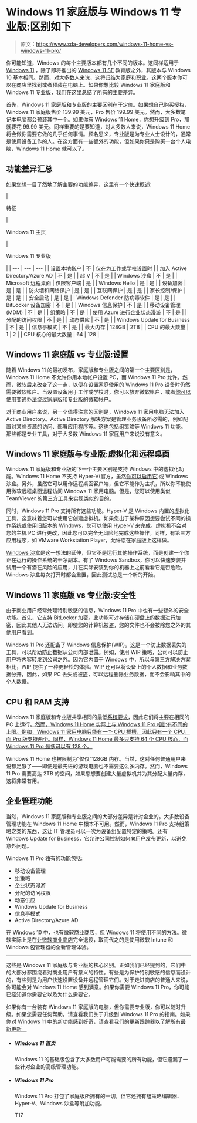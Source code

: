 # Windows 11 家庭版与 Windows 11 专业版:区别如下

> 原文：<https://www.xda-developers.com/windows-11-home-vs-windows-11-pro/>

你可能知道，Windows 的每个主要版本都有几个不同的版本。这同样适用于 [Windows 11](https://www.xda-developers.com/windows-11/) ，除了即将推出的 [Windows 11 SE](https://www.xda-developers.com/microsoft-windows-11-se-surface-laptop-se/) 教育版之外，其版本与 Windows 10 基本相同。然而，对大多数人来说，这将归结为家庭和职业。这两个版本你可以在商店里找到或者预装在电脑上。如果你想比较 Windows 11 家庭版和 Windows 11 专业版，我们在这里总结了所有的主要差异。

首先，Windows 11 家庭版和专业版的主要区别在于定价。如果想自己购买授权，Windows 11 家庭版售价 139.99 美元，Pro 售价 199.99 美元。然而，大多数笔记本电脑都会预装其中一个。如果你有 Windows 11 Home，你想升级到 Pro，那就要花 99.99 美元。同样重要的是要知道，对大多数人来说，Windows 11 Home 将会做你需要它做的几乎任何事情。顾名思义，专业版是为专业人士设计的，通常是使用设备工作的人。在这方面有一些额外的功能，但如果你只是购买一台个人电脑，Windows 11 Home 就可以了。

## 功能差异汇总

如果您想一目了然地了解主要的功能差异，这里有一个快速概述:

| 

特征

 | 

Windows 11 主页

 | 

Windows 11 专业版

 |
| --- | --- | --- |
| 设置本地帐户 | 不 | 仅在为工作或学校设置时 |
| 加入 Active Directory/Azure AD | 不 | 是 |
| 超 V | 不 | 是 |
| Windows 沙盒 | 不 | 是 |
| Microsoft 远程桌面 | 仅限客户端 | 是 |
| Windows Hello | 是 | 是 |
| 设备加密 | 是 | 是 |
| 防火墙和网络保护 | 是 | 是 |
| 互联网保护 | 是 | 是 |
| 家长控制/保护 | 是 | 是 |
| 安全启动 | 是 | 是 |
| Windows Defender 防病毒软件 | 是 | 是 |
| BitLocker 设备加密 | 不 | 是 |
| Windows 信息保护 | 不 | 是 |
| 移动设备管理(MDM) | 不 | 是 |
| 组策略 | 不 | 是 |
| 使用 Azure 进行企业状态漫游 | 不 | 是 |
| 分配的访问权限 | 不 | 是 |
| 动态供应 | 不 | 是 |
| Windows Update for Business | 不 | 是 |
| 信息亭模式 | 不 | 是 |
| 最大内存 | 128GB | 2TB |
| CPU 的最大数量 | 1 | 2 |
| CPU 核心的最大数量 | 64 | 128 |

## Windows 11 家庭版 vs 专业版:设置

随着 Windows 11 的最初发布，家庭版和专业版之间的第一个主要区别是，Windows 11 Home 不允许你用本地帐户设置 PC，而 Windows 11 Pro 允许。然而，微软后来改变了这一点，以便在设置家庭使用的 Windows 11 Pro 设备时仍然需要微软帐户。当设置设备用于工作或学校时，你可以放弃微软帐户，或者[你可以使用变通办法](https://www.xda-developers.com/windows-11-microsoft-local-account)绕过家庭版和专业版的微软帐户。

对于商业用户来说，另一个值得注意的区别是，Windows 11 家用电脑无法加入 Active Directory。Active Directory 解决方案是管理业务设备所必需的，例如配置对某些资源的访问、部署应用程序等。这也包括组策略等 Windows 11 功能。那些都是专业工具，对于大多数 Windows 11 家庭用户来说没有意义。

## Windows 11 家庭版与专业版:虚拟化和远程桌面

Windows 11 家庭版和专业版的下一个主要区别是支持 Windows 中的虚拟化功能。Windows 11 Home 不支持 Hyper-V(官方，虽然[你可以启用它](https://www.xda-developers.com/how-to-install-hyper-v-windows-11-home/))或 Windows 沙盒。另外，虽然它可以用作远程桌面客户端，但它不能作为主机，所以你不能使用微软远程桌面远程访问 Windows 11 家用电脑。但是，您可以使用类似 TeamViewer 的第三方工具来实现类似的目的。

同时，Windows 11 Pro 支持所有这些功能。Hyper-V 是 Windows 内置的虚拟化工具，这意味着您可以使用它创建虚拟机。如果您出于某种原因想要尝试不同的操作系统或使用旧版本的 Windows，您可以使用 Hyper-V 来完成。虚拟机不会对您的主机 PC 进行更改，因此您可以完全无风险地完成这些操作。同样，有第三方应用程序，如 VMware Workstation Player，允许您在家庭版上这样做。

[Windows 沙盒](https://docs.microsoft.com/en-us/windows/security/threat-protection/windows-sandbox/windows-sandbox-overview)是这一想法的延伸，但它不是运行其他操作系统，而是创建一个你正在运行的操作系统的干净副本。有了 Windows Sandbox，你可以快速安装并试用一个有潜在风险的应用，并在实际安装到你的机器上之前看看它是否危险。Windows 沙盒每次打开时都会重置，因此测试总是一个新的开始。

## Windows 11 家庭版 vs 专业版:安全性

由于商业用户经常处理特别敏感的信息，Windows 11 Pro 中也有一些额外的安全功能。首先，它支持 BitLocker 加密。此功能可对存储在硬盘上的数据进行加密，因此其他人无法访问。即使您的计算机被盗，您的文件也不会被除您之外的其他用户看到。

Windows 11 Pro 还配备了 Windows 信息保护(WIP)。这是一个防止数据丢失的工具，可以帮助防止数据从公司内部泄露。例如，使用 WIP 策略，公司可以防止用户将内容转发到公司之外。因为它内置于 Windows 中，所以与第三方解决方案相比，WIP 提供了一种更轻松的体验。WIP 还可以将设备上的个人数据和业务数据分开，因此，如果 PC 丢失或被盗，可以远程删除业务数据，而不会影响其中的个人数据。

## CPU 和 RAM 支持

Windows 11 家庭版和专业版共享相同的最低[系统要求](https://www.xda-developers.com/windows-11-minimum-requirements/)，因此它们将主要在相同的 PC 上运行[。然而，Windows 11 Home 实际上与 Windows 11 Pro 相比有不同的上限。例如，Windows 11 家用电脑只能有一个 CPU 插槽，因此只有一个 CPU，而 Pro 版支持两个。同样，Windows 11 Home 最多只支持 64 个 CPU 核心，而 Windows 11 Pro 最多可以有 128 个。](https://www.xda-developers.com/windows-11-compatible-pc/)

Windows 11 Home 也被限制为“仅仅”128GB 内存。当然，这对任何普通用户来说都足够了——即使是最先进的游戏电脑也不需要这么多内存。然而，Windows 11 Pro 需要高达 2TB 的空间，如果您想要创建大量虚拟机并为其分配大量内存，这将非常有用。

## 企业管理功能

当然，Windows 11 家庭版和专业版之间的大部分差异是针对企业的。大多数设备管理功能在 Windows 11 Home 中根本不可用。然而，Windows 11 Pro 支持组策略之类的东西，这让 IT 管理员可以一次为设备组配置特定的策略。还有 Windows Update for Business，它允许公司控制如何向用户发布更新，以避免意外问题。

Windows 11 Pro 独有的功能包括:

*   移动设备管理
*   组策略
*   企业状态漫游
*   分配的访问权限
*   动态供应
*   Windows Update for Business
*   信息亭模式
*   Active Directory/Azure AD

在 Windows 10 中，也有微软商业商店，但 Windows 11 将使用不同的方法。微软实际上是在[让微软商业商店](https://www.xda-developers.com/microsoft-store-for-business-and-education-is-being-retired-on-windows-11/)完全退役，取而代之的是使用微软 Intune 和 Windows 包管理器的全新管理体验。

* * *

这些是 Windows 11 家庭版与专业版的核心区别。正如我们已经提到的，它们中的大部分都围绕着对商业用户有意义的特性。有些是为保护特别敏感的信息而设计的，有些则是为用户快速设置设备并远程管理它们。对于走进商店的普通人来说，你可能会对 Windows 11 Home 感到满意。如果你需要 Windows 11 Pro，你可能已经知道你需要它以及为什么需要它。

如果你有一台装有 Windows 11 家庭版的电脑，但你需要专业版，你可以随时升级。如果您需要任何帮助，请查看我们关于升级到 Windows 11 Pro 的指南。如果你对 Windows 11 中的新功能感到好奇，请查看我们的更新跟踪器[以了解所有最新更新。](https://www.xda-developers.com/windows-11-update-tracker/)

*   ##### Windows 11 首页

    Windows 11 的基础版包含了大多数用户可能需要的所有功能，但它遗漏了一些针对企业的高级管理功能。

*   ##### Windows 11 Pro

    Windows 11 Pro 打包了家庭版所拥有的一切，但它还拥有组策略编辑器、Hyper-V、Windows 沙盒等附加功能。

    T17